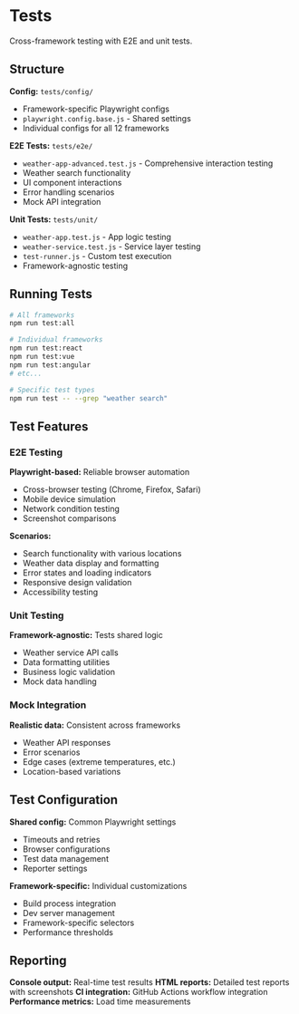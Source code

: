 # Tests

Cross-framework testing with E2E and unit tests.

## Structure

**Config:** `tests/config/`
- Framework-specific Playwright configs
- `playwright.config.base.js` - Shared settings
- Individual configs for all 12 frameworks

**E2E Tests:** `tests/e2e/`  
- `weather-app-advanced.test.js` - Comprehensive interaction testing
- Weather search functionality
- UI component interactions
- Error handling scenarios
- Mock API integration

**Unit Tests:** `tests/unit/`
- `weather-app.test.js` - App logic testing
- `weather-service.test.js` - Service layer testing  
- `test-runner.js` - Custom test execution
- Framework-agnostic testing

## Running Tests

```bash
# All frameworks
npm run test:all

# Individual frameworks  
npm run test:react
npm run test:vue
npm run test:angular
# etc...

# Specific test types
npm run test -- --grep "weather search"
```

## Test Features

### E2E Testing
**Playwright-based:** Reliable browser automation
- Cross-browser testing (Chrome, Firefox, Safari)
- Mobile device simulation
- Network condition testing
- Screenshot comparisons

**Scenarios:**
- Search functionality with various locations
- Weather data display and formatting
- Error states and loading indicators
- Responsive design validation
- Accessibility testing

### Unit Testing  
**Framework-agnostic:** Tests shared logic
- Weather service API calls
- Data formatting utilities
- Business logic validation
- Mock data handling

### Mock Integration
**Realistic data:** Consistent across frameworks
- Weather API responses
- Error scenarios
- Edge cases (extreme temperatures, etc.)
- Location-based variations

## Test Configuration

**Shared config:** Common Playwright settings
- Timeouts and retries
- Browser configurations  
- Test data management
- Reporter settings

**Framework-specific:** Individual customizations
- Build process integration
- Dev server management
- Framework-specific selectors
- Performance thresholds

## Reporting

**Console output:** Real-time test results
**HTML reports:** Detailed test reports with screenshots
**CI integration:** GitHub Actions workflow integration
**Performance metrics:** Load time measurements